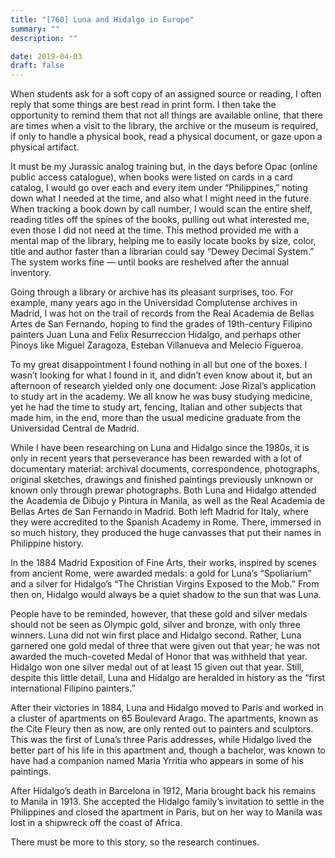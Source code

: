 ```yaml
---
title: "[760] Luna and Hidalgo in Europe"
summary: ""
description: ""

date: 2019-04-03
draft: false
---
```


When students ask for a soft copy of an assigned source or reading, I often reply that some things are best read in print form. I then take the opportunity to remind them that not all things are available online, that there are times when a visit to the library, the archive or the museum is required, if only to handle a physical book, read a physical document, or gaze upon a physical artifact.

It must be my Jurassic analog training but, in the days before Opac (online public access catalogue), when books were listed on cards in a card catalog, I would go over each and every item under “Philippines,” noting down what I needed at the time, and also what I might need in the future. When tracking a book down by call number, I would scan the entire shelf, reading titles off the spines of the books, pulling out what interested me, even those I did not need at the time. This method provided me with a mental map of the library, helping me to easily locate books by size, color, title and author faster than a librarian could say “Dewey Decimal System.” The system works fine — until books are reshelved after the annual inventory.

Going through a library or archive has its pleasant surprises, too. For example, many years ago in the Universidad Complutense archives in Madrid, I was hot on the trail of records from the Real Academia de Bellas Artes de San Fernando, hoping to find the grades of 19th-century Filipino painters Juan Luna and Felix Resurreccion Hidalgo, and perhaps other Pinoys like Miguel Zaragoza, Esteban Villanueva and Melecio Figueroa.

To my great disappointment I found nothing in all but one of the boxes. I wasn’t looking for what I found in it, and didn’t even know about it, but an afternoon of research yielded only one document: Jose Rizal’s application to study art in the academy. We all know he was busy studying medicine, yet he had the time to study art, fencing, Italian and other subjects that made him, in the end, more than the usual medicine graduate from the Universidad Central de Madrid.

While I have been researching on Luna and Hidalgo since the 1980s, it is only in recent years that perseverance has been rewarded with a lot of documentary material: archival documents, correspondence, photographs, original sketches, drawings and finished paintings previously unknown or known only through prewar photographs. Both Luna and Hidalgo attended the Academia de Dibujo y Pintura in Manila, as well as the Real Academia de Bellas Artes de San Fernando in Madrid. Both left Madrid for Italy, where they were accredited to the Spanish Academy in Rome. There, immersed in so much history, they produced the huge canvasses that put their names in Philippine history.

In the 1884 Madrid Exposition of Fine Arts, their works, inspired by scenes from ancient Rome, were awarded medals: a gold for Luna’s “Spoliarium” and a silver for Hidalgo’s “The Christian Virgins Exposed to the Mob.” From then on, Hidalgo would always be a quiet shadow to the sun that was Luna.

People have to be reminded, however, that these gold and silver medals should not be seen as Olympic gold, silver and bronze, with only three winners. Luna did not win first place and Hidalgo second. Rather, Luna garnered one gold medal of three that were given out that year; he was not awarded the much-coveted Medal of Honor that was withheld that year. Hidalgo won one silver medal out of at least 15 given out that year. Still, despite this little detail, Luna and Hidalgo are heralded in history as the “first international Filipino painters.”

After their victories in 1884, Luna and Hidalgo moved to Paris and worked in a cluster of apartments on 65 Boulevard Arago. The apartments, known as the Cite Fleury then as now, are only rented out to painters and sculptors. This was the first of Luna’s three Paris addresses, while Hidalgo lived the better part of his life in this apartment and, though a bachelor, was known to have had a companion named Maria Yrritia who appears in some of his paintings.

After Hidalgo’s death in Barcelona in 1912, Maria brought back his remains to Manila in 1913. She accepted the Hidalgo family’s invitation to settle in the Philippines and closed the apartment in Paris, but on her way to Manila was lost in a shipwreck off the coast of Africa.

There must be more to this story, so the research continues.

